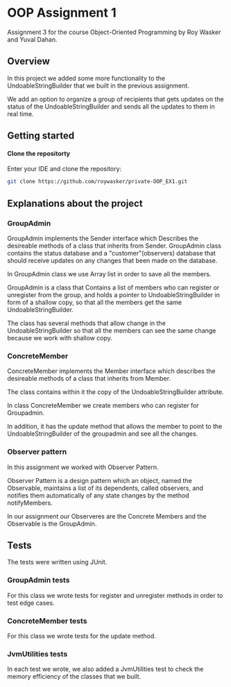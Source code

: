 
# OOP Assignment 1
Assignment 3 for the course Object-Oriented Programming by Roy Wasker and Yuval Dahan.

##  Overview
In this project we added some more functionality to the UndoableStringBuilder that we built in the previous assignment.

We add an option to organize a group of recipients that gets updates on the status of the
UndoableStringBuilder and sends all the updates to them in real time.

## Getting started
#### Clone the repositorty
Enter your IDE and clone the repository:
  ```sh
  git clone https://github.com/roywasker/private-OOP_EX1.git
  ```

## Explanations about the project

### GroupAdmin
GroupAdmin implements the Sender interface which
Describes the desireable methods of a class that inherits from Sender.
GroupAdmin class contains the status database and a "customer"(observers) database that
should receive updates on any changes that been made on the database.

In GroupAdmin class we use Array list in order to save all the members.

GroupAdmin is a class that Contains a list of members who can register or unregister from the group,
and holds a pointer to UndoableStringBuilder in form of a shallow copy, so that all the members get the same UndoableStringBuilder.

The class has several methods that allow change in the UndoableStringBuilder so that all the members can see the same change because we work with shallow copy.

### ConcreteMember
ConcreteMember implements the Member interface
which describes the desireable methods of a class that inherits from Member.

The class contains within it the copy of the UndoableStringBuilder attribute.

In class ConcreteMember we create members who can register for Groupadmin.

In addition, it has the update method that allows the member to point to the UndoableStringBuilder of the groupadmin and see all the changes.

### Observer pattern
In this assignment we worked with Observer Pattern. 

Observer Pattern is a design pattern which an object, named the Observable,
maintains a list of its dependents, called observers, 
and notifies them automatically of any state changes by the method notifyMembers.

In our assignment our Observeres are the Concrete Members
and the Observable is the GroupAdmin.

## Tests

The tests were written using JUnit.

### GroupAdmin tests
For this class we wrote tests for register and unregister methods in order
to test edge cases.


### ConcreteMember tests
For this class we wrote tests for the update method.

### JvmUtilities tests
In each test we wrote, we also added a JvmUtilities test to check the memory efficiency of the classes that we built.
